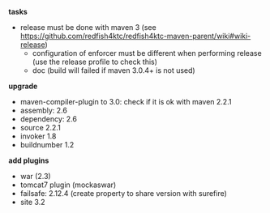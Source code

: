 **tasks**

  - release must be done with maven 3 (see https://github.com/redfish4ktc/redfish4ktc-maven-parent/wiki#wiki-release)
     - configuration of enforcer must be different when performing release (use the release profile to check this)
     - doc (build will failed if maven 3.0.4+ is not used)

**upgrade**

- maven-compiler-plugin to 3.0: check if it is ok with maven 2.2.1
- assembly: 2.6
- dependency: 2.6
- source 2.2.1
- invoker 1.8
- buildnumber 1.2

**add plugins**

- war (2.3)
- tomcat7 plugin (mockaswar)
- failsafe: 2.12.4 (create property to share version with surefire)
- site 3.2
